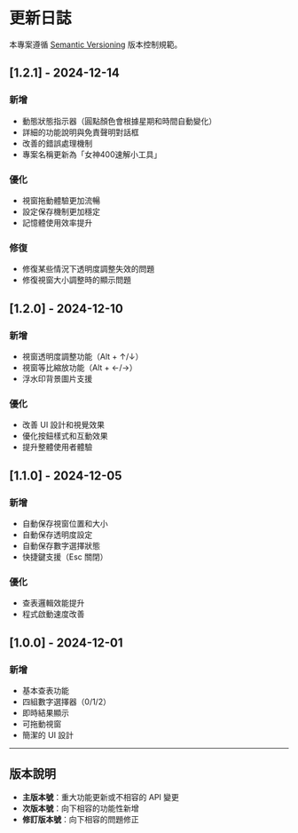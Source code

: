 # 更新日誌

本專案遵循 [Semantic Versioning](https://semver.org/lang/zh-TW/) 版本控制規範。

## [1.2.1] - 2024-12-14

### 新增
- 動態狀態指示器（圓點顏色會根據星期和時間自動變化）
- 詳細的功能說明與免責聲明對話框
- 改善的錯誤處理機制
- 專案名稱更新為「女神400速解小工具」

### 優化
- 視窗拖動體驗更加流暢
- 設定保存機制更加穩定
- 記憶體使用效率提升

### 修復
- 修復某些情況下透明度調整失效的問題
- 修復視窗大小調整時的顯示問題

## [1.2.0] - 2024-12-10

### 新增
- 視窗透明度調整功能（Alt + ↑/↓）
- 視窗等比縮放功能（Alt + ←/→）
- 浮水印背景圖片支援

### 優化
- 改善 UI 設計和視覺效果
- 優化按鈕樣式和互動效果
- 提升整體使用者體驗

## [1.1.0] - 2024-12-05

### 新增
- 自動保存視窗位置和大小
- 自動保存透明度設定
- 自動保存數字選擇狀態
- 快捷鍵支援（Esc 關閉）

### 優化
- 查表邏輯效能提升
- 程式啟動速度改善

## [1.0.0] - 2024-12-01

### 新增
- 基本查表功能
- 四組數字選擇器（0/1/2）
- 即時結果顯示
- 可拖動視窗
- 簡潔的 UI 設計

---

## 版本說明

- **主版本號**：重大功能更新或不相容的 API 變更
- **次版本號**：向下相容的功能性新增
- **修訂版本號**：向下相容的問題修正
